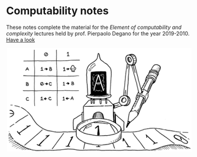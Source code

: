 # Computability notes

These notes complete the material for the *Element of computability and complexity* lectures held by prof. Pierpaolo Degano for the year 2019-2010. [Have a look](https://nbviewer.org/github/matteogiorgi/computability/blob/master/src/notes.pdf)

<p align="center">
  <img width="500" src="assets/machine.png"/>
</p>
